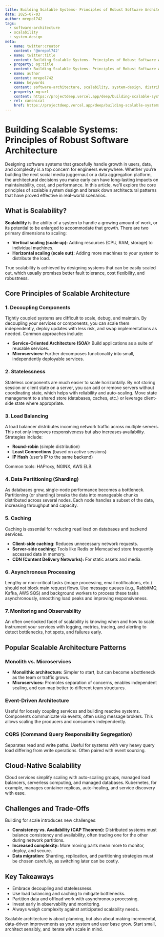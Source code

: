 ```yaml
---
title: Building Scalable Systems- Principles of Robust Software Architecture
date: 2025-07-03
author: mrepol742
tags:
  - software-architecture
  - scalability
  - system-design
meta:
  - name: twitter:creator
    content: '@mrepol742'
  - name: twitter:title
    content: Building Scalable Systems- Principles of Robust Software Architecture
  - property: og:title
    content: Building Scalable Systems- Principles of Robust Software Architecture
  - name: author
    content: mrepol742
  - name: keywords
    content: software-architecture, scalability, system-design, distributed-systems, microservices
  - property: og:url
    content: https://projectdeep.vercel.app/deep/building-scalable-systems-principles-of-robust-software-architecture/
  - rel: canonical
    href: https://projectdeep.vercel.app/deep/building-scalable-systems-principles-of-robust-software-architecture/
---
```


# Building Scalable Systems: Principles of Robust Software Architecture

Designing software systems that gracefully handle growth in users, data, and complexity is a top concern for engineers everywhere. Whether you’re building the next social media juggernaut or a data aggregation platform, the architectural decisions you make early can have long-lasting impacts on maintainability, cost, and performance. In this article, we’ll explore the core principles of scalable system design and break down architectural patterns that have proved effective in real-world scenarios.

## What is Scalability?

**Scalability** is the ability of a system to handle a growing amount of work, or its potential to be enlarged to accommodate that growth. There are two primary dimensions to scaling:

- **Vertical scaling (scale up):** Adding resources (CPU, RAM, storage) to individual machines.
- **Horizontal scaling (scale out):** Adding more machines to your system to distribute the load.

True scalability is achieved by designing systems that can be easily scaled out, which usually promises better fault tolerance, cost flexibility, and robustness.

## Core Principles of Scalable Architecture

### 1. Decoupling Components

Tightly coupled systems are difficult to scale, debug, and maintain. By decoupling your services or components, you can scale them independently, deploy updates with less risk, and swap implementations as needed. Common approaches include:

- **Service-Oriented Architecture (SOA):** Build applications as a suite of reusable services.
- **Microservices:** Further decomposes functionality into small, independently deployable services.

### 2. Statelessness

Stateless components are much easier to scale horizontally. By not storing session or client state on a server, you can add or remove servers without coordinating state, which helps with reliability and auto-scaling. Move state management to a shared store (databases, caches, etc.) or leverage client-side state where appropriate.

### 3. Load Balancing

A load balancer distributes incoming network traffic across multiple servers. This not only improves responsiveness but also increases availability. Strategies include:

- **Round-robin** (simple distribution)
- **Least Connections** (based on active sessions)
- **IP Hash** (user’s IP to the same backend)

Common tools: HAProxy, NGINX, AWS ELB.

### 4. Data Partitioning (Sharding)

As databases grow, single-node performance becomes a bottleneck. Partitioning (or sharding) breaks the data into manageable chunks distributed across several nodes. Each node handles a subset of the data, increasing throughput and capacity.

### 5. Caching

Caching is essential for reducing read load on databases and backend services.

- **Client-side caching:** Reduces unnecessary network requests.
- **Server-side caching:** Tools like Redis or Memcached store frequently accessed data in memory.
- **CDN (Content Delivery Networks):** For static assets and media.

### 6. Asynchronous Processing

Lengthy or non-critical tasks (image processing, email notifications, etc.) should not block main request flows. Use message queues (e.g., RabbitMQ, Kafka, AWS SQS) and background workers to process these tasks asynchronously, smoothing load peaks and improving responsiveness.

### 7. Monitoring and Observability

An often overlooked facet of scalability is knowing when and how to scale. Instrument your services with logging, metrics, tracing, and alerting to detect bottlenecks, hot spots, and failures early.

## Popular Scalable Architecture Patterns

### Monolith vs. Microservices

- **Monolithic architecture:** Simpler to start, but can become a bottleneck as the team or traffic grows.
- **Microservices:** Promotes separation of concerns, enables independent scaling, and can map better to different team structures.

### Event-Driven Architecture

Useful for loosely coupling services and building reactive systems. Components communicate via events, often using message brokers. This allows scaling the producers and consumers independently.

### CQRS (Command Query Responsibility Segregation)

Separates read and write paths. Useful for systems with very heavy query load differing from write operations. Often paired with event sourcing.

## Cloud-Native Scalability

Cloud services simplify scaling with auto-scaling groups, managed load balancers, serverless computing, and managed databases. Kubernetes, for example, manages container replicas, auto-healing, and service discovery with ease.

## Challenges and Trade-Offs

Building for scale introduces new challenges:

- **Consistency vs. Availability (CAP Theorem):** Distributed systems must balance consistency and availability, often trading one for the other during network partitions.
- **Increased complexity:** More moving parts mean more to monitor, deploy, and secure.
- **Data migration:** Sharding, replication, and partitioning strategies must be chosen carefully, as switching later can be costly.

## Key Takeaways

- Embrace decoupling and statelessness.
- Use load balancing and caching to mitigate bottlenecks.
- Partition data and offload work with asynchronous processing.
- Invest early in observability and monitoring.
- Always weigh complexity against anticipated scalability needs.

Scalable architecture is about planning, but also about making incremental, data-driven improvements as your system and user base grow. Start small, architect sensibly, and iterate with scale in mind.
